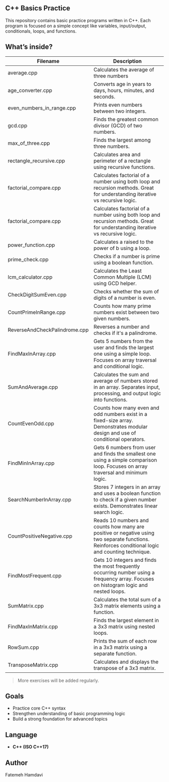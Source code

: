 ## C++ Basics Practice
 
This repository contains basic practice programs written in C++.
Each program is focused on a simple concept like variables, input/output, conditionals, loops, and functions.
 
## What’s inside?
 
| Filename            | Description                          |
|---------------------|--------------------------------------|
| average.cpp         | Calculates the average of three numbers |
| age_converter.cpp           | Converts age in years to days, hours, minutes, and seconds. |
| even_numbers_in_range.cpp      | Prints even numbers between two integers.   |
| gcd.cpp        | Finds the greatest common divisor (GCD) of two numbers.   |
| max_of_three.cpp | Finds the largest among three numbers. |
| rectangle_recursive.cpp | Calculates area and perimeter of a rectangle using recursive functions. |
| factorial_compare.cpp | Calculates factorial of a number using both loop and recursion methods. Great for understanding iterative vs recursive logic. |
| factorial_compare.cpp    | Calculates factorial of a number using both loop and recursion methods. Great for understanding iterative vs recursive logic. |
| power_function.cpp       | Calculates a raised to the power of b using a loop.               |
| prime_check.cpp          | Checks if a number is prime using a boolean function.             |
| lcm_calculator.cpp       | Calculates the Least Common Multiple (LCM) using GCD helper.      |
| CheckDigitSumEven.cpp        | Checks whether the sum of digits of a number is even.         |
| CountPrimeInRange.cpp        | Counts how many prime numbers exist between two given numbers.|
| ReverseAndCheckPalindrome.cpp| Reverses a number and checks if it's a palindrome.            |
| FindMaxInArray.cpp       | Gets 5 numbers from the user and finds the largest one using a simple loop. Focuses on array traversal and conditional logic. |
| SumAndAverage.cpp        | Calculates the sum and average of numbers stored in an array. Separates input, processing, and output logic into functions.   |
| CountEvenOdd.cpp         | Counts how many even and odd numbers exist in a fixed-size array. Demonstrates modular design and use of conditional operators.|
| FindMinInArray.cpp        | Gets 6 numbers from user and finds the smallest one using a simple comparison loop. Focuses on array traversal and minimum logic. |
| SearchNumberInArray.cpp   | Stores 7 integers in an array and uses a boolean function to check if a given number exists. Demonstrates linear search logic. |
| CountPositiveNegative.cpp | Reads 10 numbers and counts how many are positive or negative using two separate functions. Reinforces conditional logic and counting technique. |
| FindMostFrequent.cpp      | Gets 10 integers and finds the most frequently occurring number using a frequency array. Focuses on histogram logic and nested loops. |
| SumMatrix.cpp         | Calculates the total sum of a 3x3 matrix elements using a function. |
| FindMaxInMatrix.cpp   | Finds the largest element in a 3x3 matrix using nested loops.        |
| RowSum.cpp            | Prints the sum of each row in a 3x3 matrix using a separate function.|
| TransposeMatrix.cpp   | Calculates and displays the transpose of a 3x3 matrix.               |

 
> More exercises will be added regularly.
 
## Goals
 
- Practice core C++ syntax
- Strengthen understanding of basic programming logic
- Build a strong foundation for advanced topics
 
## Language
 
- **C++ (ISO C++17)**
 
## Author
 
Fatemeh Hamdavi
